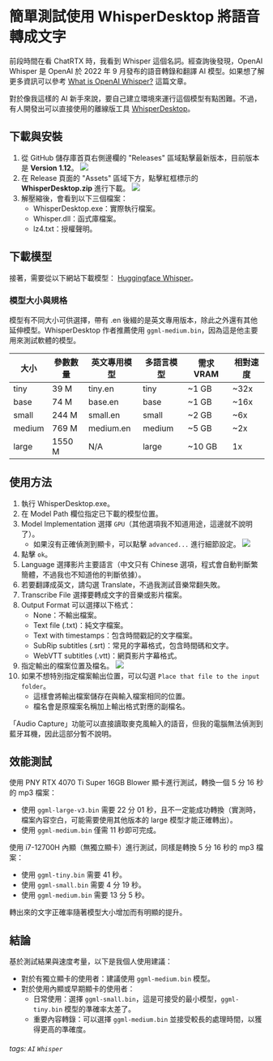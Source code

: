# 簡單測試使用 WhisperDesktop 將語音轉成文字

前段時間在看 ChatRTX 時，我看到 Whisper 這個名詞。經查詢後發現，OpenAI Whisper 是 OpenAI 於 2022 年 9 月發布的語音轉錄和翻譯 AI 模型。如果想了解更多資訊可以參考 [What is OpenAI Whisper?](https://whisperapi.com/what-is-openai-whisper?utm_source=chatgpt.com) 這篇文章。

對於像我這樣的 AI 新手來說，要自己建立環境來運行這個模型有點困難。不過，有人開發出可以直接使用的離線版工具 [WhisperDesktop](https://github.com/Const-me/Whisper)。

## 下載與安裝
1. 從 GitHub 儲存庫首頁右側邊欄的 "Releases" 區域點擊最新版本，目前版本是 **Version 1.12**。
   ![](https://i.imgur.com/htQUpSZ.png)
2. 在 Release 頁面的 "Assets" 區域下方，點擊紅框標示的 **WhisperDesktop.zip** 進行下載。
   ![](https://i.imgur.com/iWH55hI.png)
3. 解壓縮後，會看到以下三個檔案：
   * WhisperDesktop.exe：實際執行檔案。
   * Whisper.dll：函式庫檔案。
   * lz4.txt：授權聲明。

## 下載模型
接著，需要從以下網站下載模型：
[Huggingface Whisper](https://huggingface.co/ggerganov/whisper.cpp/tree/main)。

### 模型大小與規格
模型有不同大小可供選擇，帶有 .en 後綴的是英文專用版本，除此之外還有其他延伸模型。WhisperDesktop 作者推薦使用 `ggml-medium.bin`，因為這是他主要用來測試軟體的模型。

| 大小 | 參數數量 | 英文專用模型 | 多語言模型 | 需求 VRAM | 相對速度 |
|------|----------|--------------|------------|-----------|----------|
| tiny | 39 M | tiny.en | tiny | ~1 GB | ~32x |
| base | 74 M | base.en | base | ~1 GB | ~16x |
| small | 244 M | small.en | small | ~2 GB | ~6x |
| medium | 769 M | medium.en | medium | ~5 GB | ~2x |
| large | 1550 M | N/A | large | ~10 GB | 1x |

## 使用方法
1. 執行 WhisperDesktop.exe。
2. 在 Model Path 欄位指定已下載的模型位置。
3. Model Implementation 選擇 `GPU`（其他選項我不知道用途，這邊就不說明了）。
   * 如果沒有正確偵測到顯卡，可以點擊 `advanced...` 進行細節設定。
   ![](https://i.imgur.com/LS8XbWW.png)
4. 點擊 `ok`。
5. Language 選擇影片主要語言（中文只有 Chinese 選項，程式會自動判斷繁簡體，不過我也不知道他的判斷依據）。
6. 若要翻譯成英文，請勾選 Translate，不過我測試音樂常翻失敗。
7. Transcribe File 選擇要轉成文字的音樂或影片檔案。
8. Output Format 可以選擇以下格式：
   * None：不輸出檔案。
   * Text file (.txt)：純文字檔案。
   * Text with timestamps：包含時間戳記的文字檔案。
   * SubRip subtitles (.srt)：常見的字幕格式，包含時間碼和文字。
   * WebVTT subtitles (.vtt)：網頁影片字幕格式。
9. 指定輸出的檔案位置及檔名。
   ![](https://i.imgur.com/P5au6Rb.png)
10. 如果不想特別指定檔案輸出位置，可以勾選 `Place that file to the input folder`。
    * 這樣會將輸出檔案儲存在與輸入檔案相同的位置。
    * 檔名會是原檔案名稱加上輸出格式對應的副檔名。

「Audio Capture」功能可以直接讀取麥克風輸入的語音，但我的電腦無法偵測到藍牙耳機，因此這部分暫不說明。

## 效能測試
使用 PNY RTX 4070 Ti Super 16GB Blower 顯卡進行測試，轉換一個 5 分 16 秒的 mp3 檔案：
* 使用 `ggml-large-v3.bin` 需要 22 分 01 秒，且不一定能成功轉換（實測時，檔案內容空白，可能需要使用其他版本的 large 模型才能正確轉出）。
* 使用 `ggml-medium.bin` 僅需 11 秒即可完成。

使用 i7-12700H 內顯（無獨立顯卡）進行測試，同樣是轉換 5 分 16 秒的 mp3 檔案：
* 使用 `ggml-tiny.bin` 需要 41 秒。
* 使用 `ggml-small.bin` 需要 4 分 19 秒。
* 使用 `ggml-medium.bin` 需要 13 分 5 秒。

轉出來的文字正確率隨著模型大小增加而有明顯的提升。

## 結論
基於測試結果與速度考量，以下是我個人使用建議：

* 對於有獨立顯卡的使用者：建議使用 `ggml-medium.bin` 模型。
* 對於使用內顯或早期顯卡的使用者：
  * 日常使用：選擇 `ggml-small.bin`，這是可接受的最小模型，`ggml-tiny.bin` 模型的準確率太差了。
  * 重要內容轉錄：可以選擇 `ggml-medium.bin` 並接受較長的處理時間，以獲得更高的準確度。

###### tags: `AI` `Whisper`